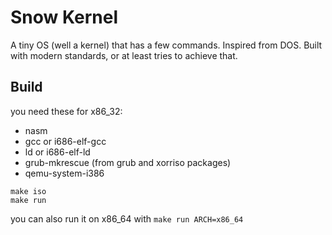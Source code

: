 # Snow Kernel
A tiny OS (well a kernel) that has a few commands. Inspired from DOS. Built with modern standards, or at least tries to achieve that.


## Build

you need these for x86_32:
- nasm
- gcc or i686-elf-gcc
- ld or i686-elf-ld
- grub-mkrescue (from grub and xorriso packages)
- qemu-system-i386

```
make iso
make run
```

you can also run it on x86_64 with `make run ARCH=x86_64`
